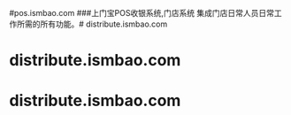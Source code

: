 #pos.ismbao.com
###上门宝POS收银系统,门店系统 集成门店日常人员日常工作所需的所有功能。# distribute.ismbao.com
# distribute.ismbao.com
# distribute.ismbao.com
